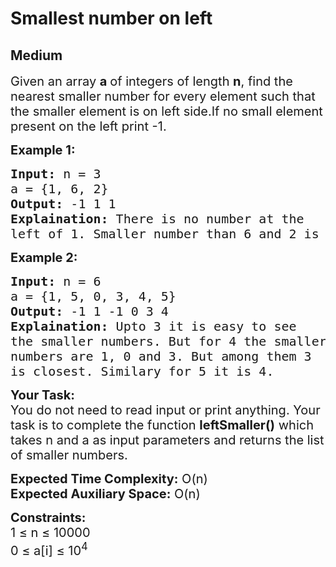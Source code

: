 # Smallest number on left
## Medium
<div class="problems_problem_content__Xm_eO"><p><span style="font-size:20px">Given an array <strong>a&nbsp;</strong>of integers of length <strong>n</strong>, find the nearest smaller number for every element such that the smaller element is on left side.If no small element present on the left print -1.</span></p>

<p><strong><span style="font-size:20px">Example 1:</span></strong></p>

<pre><span style="font-size:20px"><strong>Input:</strong> n = 3
a = {1, 6, 2}
<strong>Output:</strong> -1 1 1
<strong>Explaination:</strong> There is no number at the 
left of 1. Smaller number than 6 and 2 is 1.</span></pre>

<p><strong><span style="font-size:20px">Example 2:</span></strong></p>

<pre><span style="font-size:20px"><strong>Input:</strong> n = 6
a = {1, 5, 0, 3, 4, 5}
<strong>Output:</strong> -1 1 -1 0 3 4
<strong>Explaination:</strong> Upto 3 it is easy to see 
the smaller numbers. But for 4 the smaller 
numbers are 1, 0 and 3. But among them 3 
is closest. Similary for 5 it is 4.</span></pre>

<p><span style="font-size:20px"><strong>Your Task:</strong><br>
You do not need to read input or print anything. Your task is to complete the function <strong>leftSmaller()</strong> which takes n and a as input parameters and returns the list of smaller numbers.</span></p>

<p><span style="font-size:20px"><strong>Expected Time Complexity:</strong> O(n)<br>
<strong>Expected Auxiliary Space:</strong> O(n)</span></p>

<p><span style="font-size:20px"><strong>Constraints:</strong><br>
1 ≤ n ≤ 10000<br>
0 ≤ a[i] ≤ 10<sup>4</sup>&nbsp;&nbsp;</span></p>
</div>